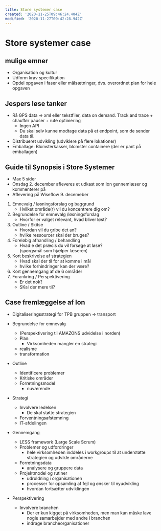 ```yaml
---
title: Store systemer case
created: '2020-11-25T09:46:24.404Z'
modified: '2020-11-27T09:42:28.942Z'
---
```


# Store systemer case
## mulige emner
- Organisation og kultur  
- Udform krav specifikation  
- Opdel opgaven i faser eller målsætninger, dvs. overordnet plan for hele opgaven  

## Jespers løse tanker  
- Rå GPS data => xml eller tekstfiler, data on demand. Track and trace + chauffør pauser + rute optimering
  * Ingen API
  * Du skal selv kunne modtage data på et endpoint, som de sender data til.
- Distribueret udvikling (udviklere på flere lokationer)
- Emballage: Blomsterkasser, blomster containere (der er pant på emballagen)

## Guide til Synopsis i Store Systemer
- Max 5 sider
- Onsdag 2. december afleveres et udkast som Ion gennemlæser og kommenterer på
- Aflevering på Wiseflow 9. decemeber

1. Emnevalg / løsningsforslag og baggrund
    - Hvilket område(r) vil du koncentrere dig om?
2. Begrundelse for emnevalg /løsningsforslag
    - Hvorfor er valget relevant, hvad bliver løst?
3. Outline / Skitse
    - Hvordan vil du gribe det an?
    - hvilke ressourcer skal der bruges?
4. Foreløbig afhandling / behandling
    - Hvad e det præcis du vil forsøge at løse?  
    (spørgsmål som hjælper læseren)
5. Kort beskrivelse af strategien
    - Hvad skal der til for at komme i mål
    - hvilke forhindringer kan der være?
6. Kort gennemgang af de 6 områder
7. Forankring / Perspektivering
    - Er det nok?
    - SKal der mere til?


## Case fremlæggelse af Ion
* Digitaliseringsstrategi for TPB gruppen => transport

* Begrundelse for emnevalg
  - (Perspektivering til AMAZONS udvidelse i norden)
  - Plan
    * Virksomheden mangler en strategi
  - realisme
  - transformation

* Outline
  * Identificere problemer
  * Kritiske områder
  * Forretningsmodel
    - nuværende

* Strategi
  * Involvere ledelsen
    - De skal støtte strategien
  * Forventningsafstemning
  * IT-afdelingen

* Gennemgang
  * LESS framework (Large Scale Scrum)
  * Problemer og udfordringer
    - hele virksomheden inddeles i workgroups til at understøtte strategien og udvikle områderne
  * Forretningsdata
    - analysere og gruppere data
  * Projektmodel og rutiner
    - udruldning i organisationen
    - processer for opsamling af fejl og ønsker til nyudvikling
    - hvordan fortsætter udviklingen

* Perspektivering
  * Involvere branchen
    - Der er kun kigget på virksomheden, men man kan måske lave nogle samarbejder med andre i branchen
    - indrage brancheorganisationer


